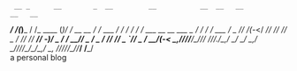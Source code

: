 
     __ _      __        _  __         __           __  __   __                    __   __     
 ___/ /(_)___ / /_ ____ (_)/ /  __ __ / /_ ___  ___/ / / /_ / /  ___  __ __ ___ _ / /  / /_ ___
/ _  // /(_-</ __// __// // _ \/ // // __// -_)/ _  / / __// _ \/ _ \/ // // _ `// _ \/ __/(_-<
\_,_//_//___/\__//_/  /_//_.__/\_,_/ \__/ \__/ \_,_/  \__//_//_/\___/\_,_/ \_, //_//_/\__//___/
                                                                          /___/                
a personal blog